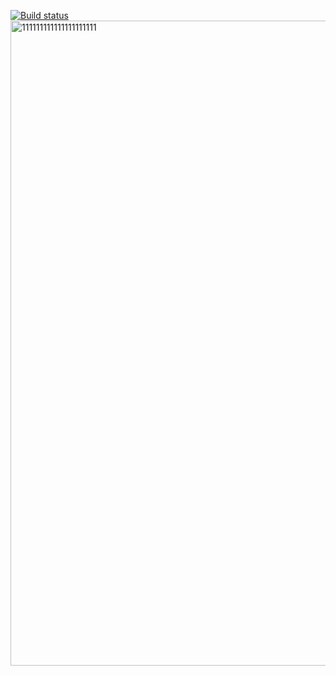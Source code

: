 [![Build status](https://ci.appveyor.com/api/projects/status/58c3n1ekc62qog2a?svg=true)](https://ci.appveyor.com/project/leyli05/patterns)
<img width="1032" alt="111111111111111111111" src="https://github.com/leyli05/Patterns/assets/123576579/2dc5dd16-3b32-42b8-9cd2-3ee0342fd043">

